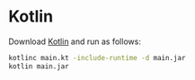 # Kotlin

Download [Kotlin](https://kotlinlang.org/) and run as follows:

```bash
kotlinc main.kt -include-runtime -d main.jar
kotlin main.jar
```
